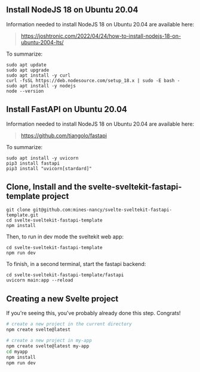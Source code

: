 ## Install NodeJS 18 on Ubuntu 20.04

Information needed to install NodeJS 18 on Ubuntu 20.04 are available here:
> https://joshtronic.com/2022/04/24/how-to-install-nodejs-18-on-ubuntu-2004-lts/

To summarize:
```
sudo apt update
sudo apt upgrade
sudo apt install -y curl
curl -fsSL https://deb.nodesource.com/setup_18.x | sudo -E bash -
sudo apt install -y nodejs
node --version
```

## Install FastAPI on Ubuntu 20.04

Information needed to install NodeJS 18 on Ubuntu 20.04 are available here:
> https://github.com/tiangolo/fastapi

To summarize:
```
sudo apt install -y uvicorn
pip3 install fastapi
pip3 install "uvicorn[stardard]"
```

## Clone, Install and the svelte-sveltekit-fastapi-template project

```commandline
git clone git@github.com:mines-nancy/svelte-sveltekit-fastapi-template.git
cd svelte-sveltekit-fastapi-template
npm install
```

Then, to run in dev mode the sveltekit web app:

```commandline
cd svelte-sveltekit-fastapi-template
npm run dev
```

To finish, in a second terminal, start the fastapi backend:
```commandline
cd svelte-sveltekit-fastapi-template/fastapi
uvicorn main:app --reload
```

## Creating a new Svelte project 

If you're seeing this, you've probably already done this step. Congrats!

```bash
# create a new project in the current directory
npm create svelte@latest

# create a new project in my-app
npm create svelte@latest my-app
cd myapp
npm install
npm run dev
```


